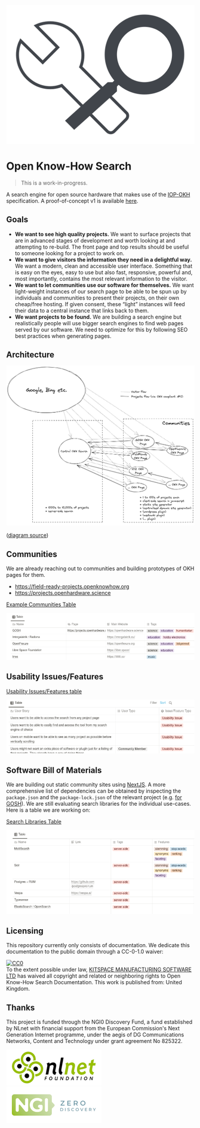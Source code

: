 [![Open Know-How Logo](readme-images/IOP-OKH-A.svg)][iop-okh]

# Open Know-How Search

> This is a work-in-progress.

A search engine for open source hardware that makes use of the [IOP-OKH][iop-okh] specification. A proof-of-concept v1 is available [here](https://github.com/iop-alliance/okh-search).

## Goals

- **We want to see high quality projects.** We want to surface projects that are in advanced stages of development and worth looking at and attempting to re-build. The front page and top results should be useful to someone looking for a project to work on.
- **We want to give visitors the information they need in a delightful way.** We want a modern, clean and accessible user interface. Something that is easy on the eyes, easy to use but also fast, responsive, powerful and, most importantly, contains the most relevant information to the visitor.
- **We want to let communities use our software for themselves.** We want light-weight instances of our search page to be able to be spun up by individuals and communities to present their projects, on their own cheap/free hosting. If given consent, these “light” instances will feed their data to a central instance that links back to them.
- **We want projects to be found.**  We are building a search engine but realistically people will use bigger search engines to find web pages served by our software. We need to optimize for this by following SEO best practices when generating pages.

## Architecture

![okh-search-architecture.png](readme-images/okh-search-architecture.png)

([diagram source](https://excalidraw.com/#json=kXJcKO75tBfwyr-R47aPw,bYxgATlARFCm0NMwkunliw))


## Communities

We are already reaching out to communities and building prototypes of OKH pages for them.

- https://field-ready-projects.openknowhow.org
- https://projects.openhardware.science

[Example Communities Table](tables/example_communities.csv)

[![communities table preview](readme-images/communities_table_preview.png)](tables/example_communities.csv)


## Usability Issues/Features


[Usability Issues/Features table](tables/usability.csv)

[![usability issues table preview](readme-images/usability_issues_preview.png)](tables/usability.csv)



## Software Bill of Materials

We are building out static community sites using [NextJS](https://nextjs.org). A more comprehensive list of dependencies can be obtained by inspecting the `package.json` and the `package-lock.json` of the relevant project (e.g. [for GOSH](https://gitlab.com/gosh-community/gosh-okh-search/-/blob/master/package.json)). We are still evaluating search libraries for the individual use-cases. Here is a table we are working on:

[Search Libraries Table](tables/search_libraries.csv)

[![search libraries table preview](readme-images/search_libraries_table_preview.png)](tables/search_libraries.csv)

## Licensing

This repository currently only consists of documentation. We dedicate this documentation to the public domain through a CC-0-1.0 waiver:

<p xmlns:dct="http://purl.org/dc/terms/" xmlns:vcard="http://www.w3.org/2001/vcard-rdf/3.0#">
  <a rel="license"
     href="http://creativecommons.org/publicdomain/zero/1.0/">
    <img src="http://i.creativecommons.org/p/zero/1.0/88x31.png" style="border-style: none;" alt="CC0" />
  </a>
  <br />
  To the extent possible under law,
  <a rel="dct:publisher"
     href="https://find-and-update.company-information.service.gov.uk/company/12005620">
    <span property="dct:title">KITSPACE MANUFACTURING SOFTWARE LTD</span></a>
  has waived all copyright and related or neighboring rights to
  <span property="dct:title">Open Know-How Search Documentation</span>.
This work is published from:
<span property="vcard:Country" datatype="dct:ISO3166"
      content="GB" about="https://find-and-update.company-information.service.gov.uk/company/12005620">
  United Kingdom</span>.
</p>

## Thanks

This project is funded through the NGI0 Discovery Fund, a fund established by NLnet with financial support from the European Commission's Next Generation Internet programme, under the aegis of DG Communications Networks, Content and Technology under grant agreement No 825322.

[![nlnet banner](readme-images/nlnet.png)](https://nlnet.nl/)
[![ngi0 banner](readme-images/ngi0.png)](https://nlnet.nl/NGI0)


[iop-okh]: https://www.internetofproduction.org/open-know-how
